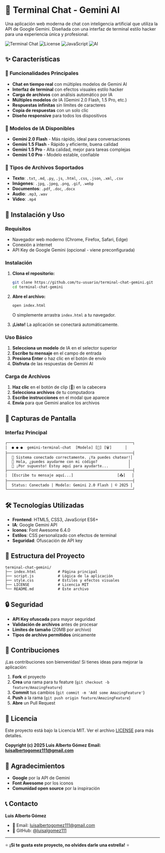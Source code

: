 # 🤖 Terminal Chat - Gemini AI

Una aplicación web moderna de chat con inteligencia artificial que utiliza la API de Google Gemini. Diseñada con una interfaz de terminal estilo hacker para una experiencia única y profesional.

![Terminal Chat](https://img.shields.io/badge/Status-Active-brightgreen)
![License](https://img.shields.io/badge/License-MIT-blue)
![JavaScript](https://img.shields.io/badge/JavaScript-ES6+-yellow)
![AI](https://img.shields.io/badge/AI-Google%20Gemini-orange)

## ✨ Características

### 🎯 **Funcionalidades Principales**
- **Chat en tiempo real** con múltiples modelos de Gemini AI
- **Interfaz de terminal** con efectos visuales estilo hacker
- **Carga de archivos** con análisis automático por IA
- **Múltiples modelos** de IA (Gemini 2.0 Flash, 1.5 Pro, etc.)
- **Respuestas infinitas** sin límites de caracteres
- **Copia de respuestas** con un solo clic
- **Diseño responsive** para todos los dispositivos

### 🔧 **Modelos de IA Disponibles**
- **Gemini 2.0 Flash** - Más rápido, ideal para conversaciones
- **Gemini 1.5 Flash** - Rápido y eficiente, buena calidad
- **Gemini 1.5 Pro** - Alta calidad, mejor para tareas complejas
- **Gemini 1.0 Pro** - Modelo estable, confiable

### 📁 **Tipos de Archivos Soportados**
- **Texto**: `.txt`, `.md`, `.py`, `.js`, `.html`, `.css`, `.json`, `.xml`, `.csv`
- **Imágenes**: `.jpg`, `.jpeg`, `.png`, `.gif`, `.webp`
- **Documentos**: `.pdf`, `.doc`, `.docx`
- **Audio**: `.mp3`, `.wav`
- **Video**: `.mp4`

## 🚀 **Instalación y Uso**

### **Requisitos**
- Navegador web moderno (Chrome, Firefox, Safari, Edge)
- Conexión a internet
- API Key de Google Gemini (opcional - viene preconfigurada)

### **Instalación**
1. **Clona el repositorio:**
   ```bash
   git clone https://github.com/tu-usuario/terminal-chat-gemini.git
   cd terminal-chat-gemini
   ```

2. **Abre el archivo:**
   ```bash
   open index.html
   ```
   O simplemente arrastra `index.html` a tu navegador.

3. **¡Listo!** La aplicación se conectará automáticamente.

### **Uso Básico**
1. **Selecciona un modelo** de IA en el selector superior
2. **Escribe tu mensaje** en el campo de entrada
3. **Presiona Enter** o haz clic en el botón de envío
4. **Disfruta** de las respuestas de Gemini AI

### **Carga de Archivos**
1. **Haz clic** en el botón de clip (📎) en la cabecera
2. **Selecciona archivos** de tu computadora
3. **Escribe instrucciones** en el modal que aparece
4. **Envía** para que Gemini analice los archivos

## 🎨 **Capturas de Pantalla**

### **Interfaz Principal**
```
┌─────────────────────────────────────────────────────────┐
│  ● ● ●  gemini-terminal-chat  [Modelo] [📎] [🗑️]      │
├─────────────────────────────────────────────────────────┤
│  🤖 Sistema conectado correctamente. ¡Ya puedes chatear!│
│  👤 Hola, ¿puedes ayudarme con mi código?              │
│  🤖 ¡Por supuesto! Estoy aquí para ayudarte...         │
├─────────────────────────────────────────────────────────┤
│  [Escribe tu mensaje aquí...]                    [📤]   │
├─────────────────────────────────────────────────────────┤
│  Status: Conectado | Modelo: Gemini 2.0 Flash | © 2025 │
└─────────────────────────────────────────────────────────┘
```

## 🛠️ **Tecnologías Utilizadas**

- **Frontend**: HTML5, CSS3, JavaScript ES6+
- **IA**: Google Gemini API
- **Iconos**: Font Awesome 6.4.0
- **Estilos**: CSS personalizado con efectos de terminal
- **Seguridad**: Ofuscación de API key

## 📁 **Estructura del Proyecto**

```
terminal-chat-gemini/
├── index.html          # Página principal
├── script.js           # Lógica de la aplicación
├── style.css           # Estilos y efectos visuales
├── LICENSE             # Licencia MIT
└── README.md           # Este archivo
```

## 🔒 **Seguridad**

- **API Key ofuscada** para mayor seguridad
- **Validación de archivos** antes de procesar
- **Límites de tamaño** (20MB por archivo)
- **Tipos de archivo permitidos** únicamente

## 🤝 **Contribuciones**

¡Las contribuciones son bienvenidas! Si tienes ideas para mejorar la aplicación:

1. **Fork** el proyecto
2. **Crea** una rama para tu feature (`git checkout -b feature/AmazingFeature`)
3. **Commit** tus cambios (`git commit -m 'Add some AmazingFeature'`)
4. **Push** a la rama (`git push origin feature/AmazingFeature`)
5. **Abre** un Pull Request

## 📝 **Licencia**

Este proyecto está bajo la Licencia MIT. Ver el archivo [LICENSE](LICENSE) para más detalles.

**Copyright (c) 2025 Luis Alberto Gómez**
**Email: luisalbertogomez111@gmail.com**

## 🙏 **Agradecimientos**

- **Google** por la API de Gemini
- **Font Awesome** por los iconos
- **Comunidad open source** por la inspiración

## 📞 **Contacto**

**Luis Alberto Gómez**
- 📧 Email: luisalbertogomez111@gmail.com
- 🐙 GitHub: [@luisalgomez111](https://github.com/tu-usuario)

---

⭐ **¡Si te gusta este proyecto, no olvides darle una estrella!** ⭐
